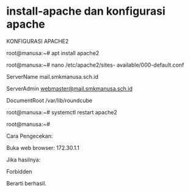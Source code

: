 # install-apache dan konfigurasi apache
KONFIGURASI APACHE2

root@manusa:~# apt install apache2

root@manusa:~# nano /etc/apache2/sites- available/000-default.conf

ServerName mail.smkmanusa.sch.id

ServerAdmin webmaster@mail.smkmanusa.sch.id

DocumentRoot /var/lib/roundcube

root@manusa:~# systemctl restart apache2

root@manusa:~#

Cara Pengecekan:

Buka web browser: 172.30.1.1

Jika hasilnya:

Forbidden

Berarti berhasil.
